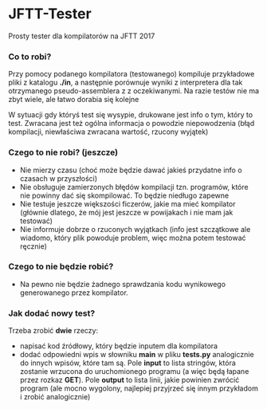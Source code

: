 # JFTT-Tester
Prosty tester dla kompilatorów na JFTT 2017

### Co to robi? ###
Przy pomocy podanego kompilatora (testowanego) kompiluje przykładowe pliki z katalogu **./in**, a następnie porównuje wyniki z interpretera dla tak otrzymanego pseudo-assemblera z z oczekiwanymi. Na razie testów nie ma zbyt wiele, ale łatwo dorabia się kolejne

W sytuacji gdy któryś test się wysypie, drukowane jest info o tym, który to test. Zwracana jest też ogólna informacja o powodzie niepowodzenia (błąd kompilacji, niewłaściwa zwracana wartość, rzucony wyjątek)


### Czego to nie robi? (jeszcze) ###
* Nie mierzy czasu (choć może będzie dawać jakieś przydatne info o czasach w przyszłości)
* Nie obsługuje zamierzonych błędów kompilacji tzn. programów, które nie powinny dać się skompilować. To będzie niedługo zapewne
* Nie testuje jeszcze większości ficzerów, jakie ma mieć kompilator (głównie dlatego, że mój jest jeszcze w powijakach i nie mam jak testować)
* Nie informuje dobrze o rzuconych wyjątkach (info jest szczątkowe ale wiadomo, który plik powoduje problem, więc można potem testować ręcznie)

### Czego to nie będzie robić? ###
* Na pewno nie będzie żadnego sprawdzania kodu wynikowego generowanego przez kompilator.


### Jak dodać nowy test? ###
Trzeba zrobić **dwie** rzeczy:
* napisać kod źródłowy, który będzie inputem dla kompilatora
* dodać odpowiedni wpis w słowniku **main** w pliku **tests.py** analogicznie do innych wpisów, które tam są. Pole **input** to lista stringów, która zostanie wrzucona do uruchomionego programu (a więc będą łapane przez rozkaz **GET**). Pole **output** to lista linii, jakie powinien zwrócić program (ale mocno wygolony, najlepiej przyjrzeć się innym przykładom i zrobić analogicznie)
